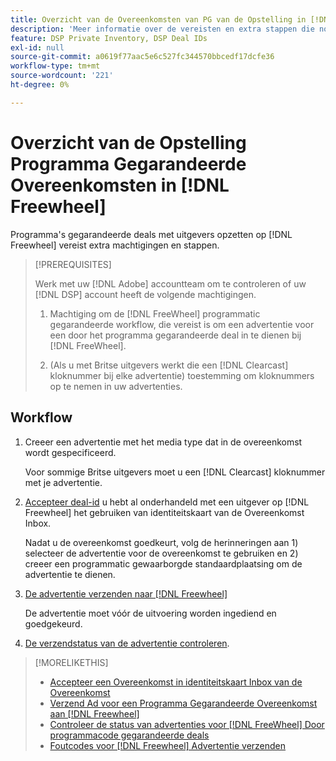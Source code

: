 ```yaml
---
title: Overzicht van de Overeenkomsten van PG van de Opstelling in [!DNL Freewheel]
description: 'Meer informatie over de vereisten en extra stappen die nodig zijn om advertenties voor gegarandeerde programmacontracten met uitgevers uit te voeren op [!DNL Freewheel]. '
feature: DSP Private Inventory, DSP Deal IDs
exl-id: null
source-git-commit: a0619f77aac5e6c527fc344570bbcedf17dcfe36
workflow-type: tm+mt
source-wordcount: '221'
ht-degree: 0%

---
```


# Overzicht van de Opstelling Programma Gegarandeerde Overeenkomsten in [!DNL Freewheel]

Programma&#39;s gegarandeerde deals met uitgevers opzetten op [!DNL Freewheel] vereist extra machtigingen en stappen.

>[!PREREQUISITES]
>
>Werk met uw [!DNL Adobe] accountteam om te controleren of uw [!DNL DSP] account heeft de volgende machtigingen.
>
>1. Machtiging om de [!DNL FreeWheel] programmatic gegarandeerde workflow, die vereist is om een advertentie voor een door het programma gegarandeerde deal in te dienen bij [!DNL FreeWheel].
>
>1. (Als u met Britse uitgevers werkt die een [!DNL Clearcast] kloknummer bij elke advertentie) toestemming om kloknummers op te nemen in uw advertenties.


## Workflow

1. Creeer een advertentie met het media type dat in de overeenkomst wordt gespecificeerd.

   Voor sommige Britse uitgevers moet u een [!DNL Clearcast] kloknummer met je advertentie.

1. [Accepteer deal-id](#programmatic-guaranteed-set-up.md#pg-setup-deal-id-inbox) u hebt al onderhandeld met een uitgever op [!DNL Freewheel] het gebruiken van identiteitskaart van de Overeenkomst Inbox.

   Nadat u de overeenkomst goedkeurt, volg de herinneringen aan 1) selecteer de advertentie voor de overeenkomst te gebruiken en 2) creeer een programmatic gewaarborgde standaardplaatsing om de advertentie te dienen.

1. [De advertentie verzenden naar [!DNL Freewheel]](freewheel-submit.md)

   De advertentie moet vóór de uitvoering worden ingediend en goedgekeurd.

1. [De verzendstatus van de advertentie controleren](freewheel-check-status.md).

>[!MORELIKETHIS]
>
>* [Accepteer een Overeenkomst in identiteitskaart Inbox van de Overeenkomst](deal-id-inbox-accept.md)
>* [Verzend Ad voor een Programma Gegarandeerde Overeenkomst aan [!DNL Freewheel]](freewheel-submit.md)
>* [Controleer de status van advertenties voor [!DNL FreeWheel] Door programmacode gegarandeerde deals](freewheel-check-status.md)
>* [Foutcodes voor [!DNL Freewheel] Advertentie verzenden](freewheel-error-codes.md)

